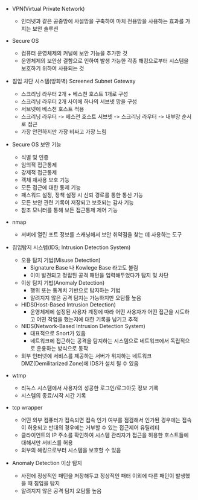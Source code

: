 - VPN(Virtual Private Network)
  - 인터넷과 같은 공중망에 사설망을 구축하여 마치 전용망을 사용하는 효과를 가지는 보안 솔루션


- Secure OS
  - 컴퓨터 운영체제의 커널에 보안 기능을 추가한 것
  - 운영체제의 보안상 결함으로 인하여 발생 가능한 각종 해킹으로부터 시스템을 보호하기 위하여 사용되는 것


- 침입 차단 시스템(방화벽) Screened Subnet Gateway
  - 스크리닝 라우터 2개 + 베스천 호스트 1개로 구성
  - 스크리닝 라우터 2개 사이에 하나의 서브넷 망을 구성
  - 서브넷에 베스천 호스트 적용
  - 스크리닝 라우터 -> 베스천 호스트 서브넷 -> 스크리닝 라우터 -> 내부망 순서로 접근
  - 가장 안전하지만 가장 비싸고 가장 느림


- Secure OS 보안 기능
  - 식별 및 인증
  - 임의적 접근통제
  - 강제적 접근통제
  - 객체 재사용 보호 기능
  - 모든 접근에 대한 통제 기능
  - 패스워드 설정, 정책 설정 시 신뢰 경로를 통한 통신 기능
  - 모든 보안 관련 기록이 저장되고 보호되는 감사 기능
  - 참조 모니터를 통해 보든 접근통제 제어 기능

    
- nmap
  - 서버에 열린 포트 정보를 스캐닝해서 보안 취약점을 찾는 데 사용하는 도구



- 침입탐지 시스템(IDS; Intrusion Detection System)
  - 오용 탐지 기법(Misuse Detection)
    - Signature Base 나 Kowlege Base 라고도 불림
    - 이미 발견되고 정립된 공격 패턴을 입력해두었다가 탐지 및 차단
  - 이상 탐지 기법(Anomaly Detection)
    - 행위 또는 통계치 기반으로 탐지하는 기법
    - 알려지지 않은 공격 탐지는 가능하지만 오탐률 높음
  - HIDS(Host-Based Intrusion Detection)
    - 운영체제에 설정된 사용자 계정에 따라 어떤 사용자가 어떤 접근을 시도하고 어떤 작업을 했는지에 대한 기록을 남기고 추적
  - NIDS(Network-Based Intrusion Detection System)
    - 대표적으로 Snort가 있음
    - 네트워크에 접근하는 공격을 탐지하는 시스템으로 네트워크에서 독립적으로 운용하는 방식으로 동작
  - 외부 인터넷에 서비스를 제공하는 서버가 위치하는 네트워크 DMZ(Demilitarized Zone)에 IDS가 설치 될 수 있음



- wtmp
  - 리눅스 시스템에서 사용자의 성공한 로그인/로그아웃 정보 기록
  - 시스템의 종료/시작 시간 기록



- tcp wrapper
  - 어떤 외부 컴퓨터가 접속되면 접속 인가 여부를 점검해서 인가된 경우에는 접속이 허용되고 반대의 경우에는 거부할 수 있는 접근제어 유틸리티
  - 클라이언트의 IP 주소를 확인하여 시스템 관리자가 접근을 허용한 호스트들에 대해서만 서비스를 허용
  - 외부의 해킹으로부터 시스템을 보호할 수 있음


- Anomaly Detection 이상 탐지
  - 사전에 정상적인 패턴을 저장해두고 정상적인 패터 이외에 다른 패턴이 발생했을 때 침입을 탐지
  - 알려지지 않은 공격 탐지 오탐률 높음